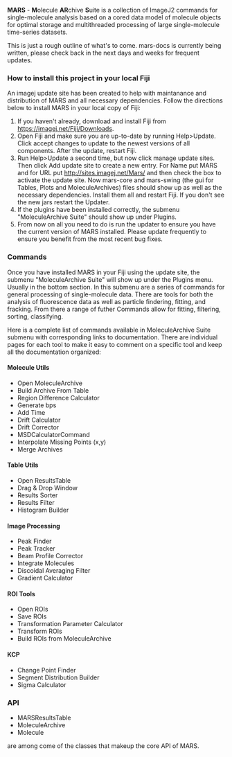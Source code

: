 **MARS** - **M**olecule **AR**chive **S**uite is a collection of ImageJ2 commands for single-molecule analysis based on a cored data model of molecule objects for optimal storage and multithreaded processing of large single-molecule time-series datasets.

This is just a rough outline of what's to come. mars-docs is currently being written, please check back in the next days and weeks for frequent updates.

### How to install this project in your local Fiji
An imagej update site has been created to help with maintanance and distribution of MARS and all necessary dependencies. Follow the directions below to install MARS in your local copy of Fiji:
1. If you haven't already, download and install Fiji from https://imagej.net/Fiji/Downloads.
1. Open Fiji and make sure you are up-to-date by running Help>Update. Click accept changes to update to the newest versions of all components. After the update, restart Fiji.
1. Run Help>Update a second time, but now click manage update sites. Then click Add update site to create a new entry. For Name put MARS and for URL put http://sites.imagej.net/Mars/ and then check the box to activate the update site. Now mars-core and mars-swing (the gui for Tables, Plots and MoleculeArchives) files should show up as well as the necessary dependencies. Install them all and restart Fiji. If you don't see the new jars restart the Updater.
1. If the plugins have been installed correctly, the submenu "MoleculeArchive Suite" should show up under Plugins.
1. From now on all you need to do is run the updater to ensure you have the current version of MARS installed. Please update frequently to ensure you benefit from the most recent bug fixes.

### Commands
Once you have installed MARS in your Fiji using the update site, the submenu "MoleculeArchive Suite" will show up under the Plugins menu. Usually in the bottom section. In this submenu are a series of commands for general processing of single-molecule data. There are tools for both the analysis of fluorescence data as well as particle findering, fitting, and fracking. From there a range of futher Commands allow for fitting, filtering, sorting, classifying.

Here is a complete list of commands available in MoleculeArchive Suite submenu with corresponding links to documentation. There are individual pages for each tool to make it easy to comment on a specific tool and keep all the documentation organized:

#### Molecule Utils
* Open MoleculeArchive
* Build Archive From Table
* Region Difference Calculator
* Generate bps
* Add Time
* Drift Calculator
* Drift Corrector
* MSDCalculatorCommand
* Interpolate Missing Points (x,y)
* Merge Archives
#### Table Utils
* Open ResultsTable
* Drag & Drop Window
* Results Sorter
* Results Filter
* Histogram Builder
#### Image Processing
* Peak Finder
* Peak Tracker
* Beam Profile Corrector
* Integrate Molecules
* Discoidal Averaging Filter
* Gradient Calculator
#### ROI Tools
* Open ROIs
* Save ROIs
* Transformation Parameter Calculator
* Transform ROIs
* Build ROIs from MoleculeArchive
#### KCP
* Change Point Finder
* Segment Distribution Builder
* Sigma Calculator

### API
* MARSResultsTable
* MoleculeArchive
* Molecule
   
are among come of the classes that makeup the core API of MARS.
